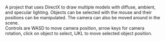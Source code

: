 A project that uses DirectX to draw multiple models with diffuse, ambient, and specular lighting. Objects can be selected with the mouse and their positions can be manipulated. The camera can also be moved around in the scene.<br>
Controls are WASD to move camera position, arrow keys for camera rotation, click on object to select, IJKL to move selected object position.
